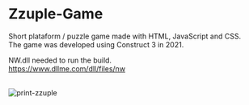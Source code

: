# Zzuple-Game
Short plataform / puzzle game made with HTML, JavaScript and CSS.<br>
The game was developed using Construct 3 in 2021.<br>

NW.dll needed to run the build.<br>
https://www.dllme.com/dll/files/nw
<br><br>

![print-zzuple](https://github.com/user-attachments/assets/4043978b-e42b-4029-bd0a-0e679905ab9f)

